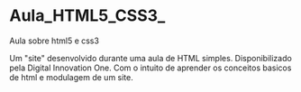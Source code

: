 # Aula_HTML5_CSS3_
Aula sobre html5 e css3


Um "site" desenvolvido durante uma aula de HTML simples. Disponibilizado pela Digital Innovation One.
Com o intuito de aprender os conceitos basicos de html e modulagem de um site.
